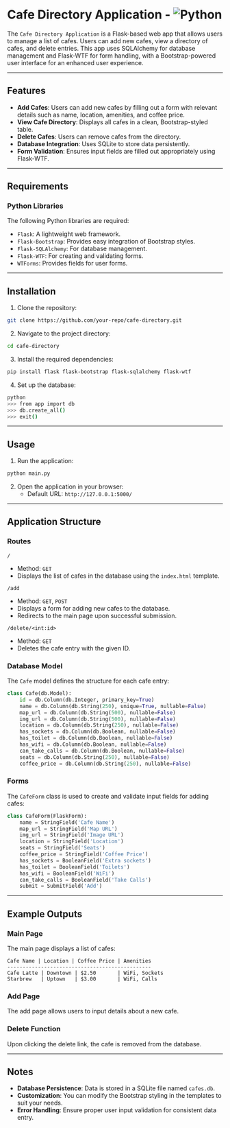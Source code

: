# Cafe Directory Application - ![Python](https://img.shields.io/badge/Python-3.10-green)
The `Cafe Directory Application` is a Flask-based web app that allows users to manage a list of cafes. Users can add new cafes, view a directory of cafes, and delete entries. This app uses SQLAlchemy for database management and Flask-WTF for form handling, with a Bootstrap-powered user interface for an enhanced user experience.

---

## Features
- **Add Cafes**: Users can add new cafes by filling out a form with relevant details such as name, location, amenities, and coffee price.
- **View Cafe Directory**: Displays all cafes in a clean, Bootstrap-styled table.
- **Delete Cafes**: Users can remove cafes from the directory.
- **Database Integration**: Uses SQLite to store data persistently.
- **Form Validation**: Ensures input fields are filled out appropriately using Flask-WTF.

---

## Requirements
### Python Libraries
The following Python libraries are required:
- `Flask`: A lightweight web framework.
- `Flask-Bootstrap`: Provides easy integration of Bootstrap styles.
- `Flask-SQLAlchemy`: For database management.
- `Flask-WTF`: For creating and validating forms.
- `WTForms`: Provides fields for user forms.

---

## Installation
1. Clone the repository:
```bash   
git clone https://github.com/your-repo/cafe-directory.git
```
2. Navigate to the project directory:
```bash
cd cafe-directory
```
3. Install the required dependencies:
```bash
pip install flask flask-bootstrap flask-sqlalchemy flask-wtf
```
4. Set up the database:
```bash
python
>>> from app import db
>>> db.create_all()
>>> exit()
```

---

## Usage
1. Run the application:
```bash
python main.py
```
2. Open the application in your browser:
   - Default URL: `http://127.0.0.1:5000/`

---

## Application Structure
### Routes
`/`
- Method: `GET`
- Displays the list of cafes in the database using the `index.html` template.

`/add`
- Method: `GET`, `POST`
- Displays a form for adding new cafes to the database.
- Redirects to the main page upon successful submission.

`/delete/<int:id>`
- Method: `GET`
- Deletes the cafe entry with the given ID.

### Database Model
The `Cafe` model defines the structure for each cafe entry:
```Python
class Cafe(db.Model):
    id = db.Column(db.Integer, primary_key=True)
    name = db.Column(db.String(250), unique=True, nullable=False)
    map_url = db.Column(db.String(500), nullable=False)
    img_url = db.Column(db.String(500), nullable=False)
    location = db.Column(db.String(250), nullable=False)
    has_sockets = db.Column(db.Boolean, nullable=False)
    has_toilet = db.Column(db.Boolean, nullable=False)
    has_wifi = db.Column(db.Boolean, nullable=False)
    can_take_calls = db.Column(db.Boolean, nullable=False)
    seats = db.Column(db.String(250), nullable=False)
    coffee_price = db.Column(db.String(250), nullable=False)
```

### Forms
The `CafeForm` class is used to create and validate input fields for adding cafes:
```Python
class CafeForm(FlaskForm):
    name = StringField('Cafe Name')
    map_url = StringField('Map URL')
    img_url = StringField('Image URL')
    location = StringField('Location')
    seats = StringField('Seats')
    coffee_price = StringField('Coffee Price')
    has_sockets = BooleanField('Extra sockets')
    has_toilet = BooleanField('Toilets')
    has_wifi = BooleanField('WiFi')
    can_take_calls = BooleanField('Take Calls')
    submit = SubmitField('Add')
```

---

## Example Outputs
### Main Page
The main page displays a list of cafes:
```
Cafe Name | Location | Coffee Price | Amenities
-----------------------------------------------
Cafe Latte | Downtown | $2.50       | WiFi, Sockets
Starbrew   | Uptown   | $3.00       | WiFi, Calls
```

### Add Page
The add page allows users to input details about a new cafe.
### Delete Function
Upon clicking the delete link, the cafe is removed from the database.

---

## Notes
- **Database Persistence**: Data is stored in a SQLite file named `cafes.db`.
- **Customization**: You can modify the Bootstrap styling in the templates to suit your needs.
- **Error Handling**: Ensure proper user input validation for consistent data entry.



